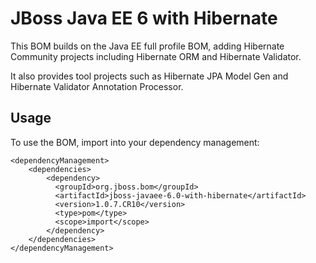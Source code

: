 JBoss Java EE 6 with Hibernate
==============================

This BOM builds on the Java EE full profile BOM, adding Hibernate Community projects including Hibernate ORM and Hibernate Validator.

It also provides tool projects such as Hibernate JPA Model Gen and Hibernate Validator Annotation Processor.

Usage
-----

To use the BOM, import into your dependency management:

    <dependencyManagement>
        <dependencies>
            <dependency>
              <groupId>org.jboss.bom</groupId>
              <artifactId>jboss-javaee-6.0-with-hibernate</artifactId>
              <version>1.0.7.CR10</version>
              <type>pom</type>
              <scope>import</scope>
            </dependency>
        </dependencies>
    </dependencyManagement> 

